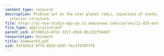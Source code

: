 ```yaml
---
content_type: resource
description: Problem set on the star planet radii, equations of state, and planetary
  interior structure.
file: https://ol-ocw-studio-app-qa.s3.amazonaws.com/courses/12-425-extrasolar-planets-physics-and-detection-techniques-fall-2007/54f429c80ff58b39458ffec375f877f9_homework3.pdf
file_type: application/pdf
parent_uid: 67186b13-67e2-3217-e9e8-dbc332f94d4f
resourcetype: Document
title: homework3.pdf
uid: 54f429c8-0ff5-8b39-458f-fec375f877f9
---
```

